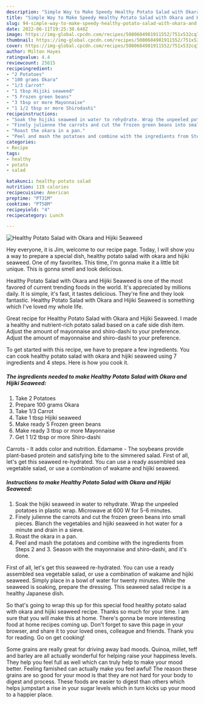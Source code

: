 ```yaml
---
description: "Simple Way to Make Speedy Healthy Potato Salad with Okara and Hijiki Seaweed"
title: "Simple Way to Make Speedy Healthy Potato Salad with Okara and Hijiki Seaweed"
slug: 94-simple-way-to-make-speedy-healthy-potato-salad-with-okara-and-hijiki-seaweed
date: 2022-06-11T19:25:30.648Z
image: https://img-global.cpcdn.com/recipes/5080684981911552/751x532cq70/healthy-potato-salad-with-okara-and-hijiki-seaweed-recipe-main-photo.jpg
thumbnail: https://img-global.cpcdn.com/recipes/5080684981911552/751x532cq70/healthy-potato-salad-with-okara-and-hijiki-seaweed-recipe-main-photo.jpg
cover: https://img-global.cpcdn.com/recipes/5080684981911552/751x532cq70/healthy-potato-salad-with-okara-and-hijiki-seaweed-recipe-main-photo.jpg
author: Milton Hayes
ratingvalue: 4.4
reviewcount: 25615
recipeingredient:
- "2 Potatoes"
- "100 grams Okara"
- "1/3 Carrot"
- "1 tbsp Hijiki seaweed"
- "5 Frozen green beans"
- "3 tbsp or more Mayonnaise"
- "1 1/2 tbsp or more Shirodashi"
recipeinstructions:
- "Soak the hijiki seaweed in water to rehydrate. Wrap the unpeeled potatoes in plastic wrap. Microwave at 600 W for 5-6 minutes."
- "Finely julienne the carrots and cut the frozen green beans into small pieces. Blanch the vegetables and hijiki seaweed in hot water for a minute and drain in a sieve."
- "Roast the okara in a pan."
- "Peel and mash the potatoes and combine with the ingredients from Steps 2 and 3. Season with the mayonnaise and shiro-dashi, and it&#39;s done."
categories:
- Recipe
tags:
- healthy
- potato
- salad

katakunci: healthy potato salad 
nutrition: 119 calories
recipecuisine: American
preptime: "PT31M"
cooktime: "PT58M"
recipeyield: "4"
recipecategory: Lunch

---
```



![Healthy Potato Salad with Okara and Hijiki Seaweed](https://img-global.cpcdn.com/recipes/5080684981911552/751x532cq70/healthy-potato-salad-with-okara-and-hijiki-seaweed-recipe-main-photo.jpg)

Hey everyone, it is Jim, welcome to our recipe page. Today, I will show you a way to prepare a special dish, healthy potato salad with okara and hijiki seaweed. One of my favorites. This time, I'm gonna make it a little bit unique. This is gonna smell and look delicious.

Healthy Potato Salad with Okara and Hijiki Seaweed is one of the most favored of current trending foods in the world. It's appreciated by millions daily. It is simple, it's fast, it tastes delicious. They're fine and they look fantastic. Healthy Potato Salad with Okara and Hijiki Seaweed is something which I've loved my whole life.

Great recipe for Healthy Potato Salad with Okara and Hijiki Seaweed. I made a healthy and nutrient-rich potato salad based on a cafe side dish item. Adjust the amount of mayonnaise and shiro-dashi to your preference. Adjust the amount of mayonnaise and shiro-dashi to your preference.


To get started with this recipe, we have to prepare a few ingredients. You can cook healthy potato salad with okara and hijiki seaweed using 7 ingredients and 4 steps. Here is how you cook it.

<!--inarticleads1-->

##### The ingredients needed to make Healthy Potato Salad with Okara and Hijiki Seaweed:

1. Take 2 Potatoes
1. Prepare 100 grams Okara
1. Take 1/3 Carrot
1. Take 1 tbsp Hijiki seaweed
1. Make ready 5 Frozen green beans
1. Make ready 3 tbsp or more Mayonnaise
1. Get 1 1/2 tbsp or more Shiro-dashi


Carrots - It adds color and nutrition. Edamame - The soybeans provide plant-based protein and satisfying bite to the simmered salad. First of all, let&#39;s get this seaweed re-hydrated. You can use a ready assembled sea vegetable salad, or use a combination of wakame and hijiki seaweed. 

<!--inarticleads2-->

##### Instructions to make Healthy Potato Salad with Okara and Hijiki Seaweed:

1. Soak the hijiki seaweed in water to rehydrate. Wrap the unpeeled potatoes in plastic wrap. Microwave at 600 W for 5-6 minutes.
1. Finely julienne the carrots and cut the frozen green beans into small pieces. Blanch the vegetables and hijiki seaweed in hot water for a minute and drain in a sieve.
1. Roast the okara in a pan.
1. Peel and mash the potatoes and combine with the ingredients from Steps 2 and 3. Season with the mayonnaise and shiro-dashi, and it&#39;s done.


First of all, let&#39;s get this seaweed re-hydrated. You can use a ready assembled sea vegetable salad, or use a combination of wakame and hijiki seaweed. Simply place in a bowl of water for twenty minutes. While the seaweed is soaking, prepare the dressing. This seaweed salad recipe is a healthy Japanese dish. 

So that's going to wrap this up for this special food healthy potato salad with okara and hijiki seaweed recipe. Thanks so much for your time. I am sure that you will make this at home. There's gonna be more interesting food at home recipes coming up. Don't forget to save this page in your browser, and share it to your loved ones, colleague and friends. Thank you for reading. Go on get cooking!

Some grains are really great for driving away bad moods. Quinoa, millet, teff and barley are all actually wonderful for helping raise your happiness levels. They help you feel full as well which can truly help to make your mood better. Feeling famished can actually make you feel awful! The reason these grains are so good for your mood is that they are not hard for your body to digest and process. These foods are easier to digest than others which helps jumpstart a rise in your sugar levels which in turn kicks up your mood to a happier place.
